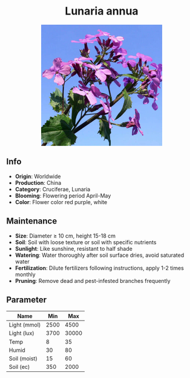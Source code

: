 <h1 align='center'>Lunaria annua</h1>
<p align="center">
    <img 
        align='center'
        width='320'
        src="../images/lunaria annua.png" 
        alt='Lunaria annua' />
</p>

## Info

 - **Origin**: Worldwide
 - **Production**: China
 - **Category**: Cruciferae, Lunaria
 - **Blooming**: Flowering period April-May
 - **Color**: Flower color red purple, white

## Maintenance

 - **Size**: Diameter ≥ 10 cm, height 15-18 cm
 - **Soil**: Soil with loose texture or soil with specific nutrients
 - **Sunlight**: Like sunshine, resistant to half shade
 - **Watering**: Water thoroughly after soil surface dries, avoid saturated water
 - **Fertilization**: Dilute fertilizers following instructions, apply 1-2 times monthly
 - **Pruning**: Remove dead and pest-infested branches frequently

## Parameter

| Name         | Min  | Max   |
|--------------|------|-------|
| Light (mmol) | 2500 | 4500  |
| Light (lux)  | 3700 | 30000 |
| Temp         | 8    | 35    |
| Humid        | 30   | 80    |
| Soil (moist) | 15   | 60    |
| Soil (ec)    | 350  | 2000  |